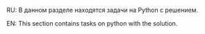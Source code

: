 RU: В данном разделе находятся задачи на Python с решением.

EN: This section contains tasks on python with the solution.

